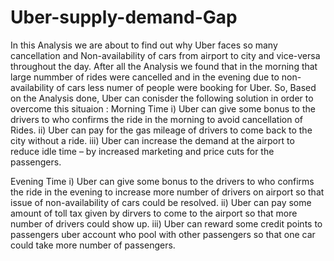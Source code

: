 # Uber-supply-demand-Gap
In this Analysis we are about to find out why Uber faces so many cancellation and Non-availability of cars from airport to city and vice-versa throughout the day.
After all the Analysis we found that in the morning that large nummber of rides were cancelled and in  the evening due to non-availability of cars less numer of people were booking for Uber.
So, Based on the Analysis done, Uber can conisder the following solution in order to overcome this situaion :
  Morning Time
  i) Uber can give some bonus to the drivers to who confirms the ride in the morning to avoid cancellation of Rides.
  ii) Uber can pay for the gas mileage of drivers to come back to the city without a ride.
  iii) Uber can increase the demand at the airport to reduce idle time – by increased marketing and price cuts for the passengers.
  
  Evening Time
  i) Uber can give some bonus to the drivers to who confirms the ride in the evening to increase more number of drivers on airport so that      issue of non-availability of cars could be resolved.
  ii) Uber can pay some amount of toll tax given by dirvers to come to the airport so that more number of drivers could show up.
  iii) Uber can reward some credit points to passengers uber account who pool with other passengers so that one car could take more number        of passengers.
